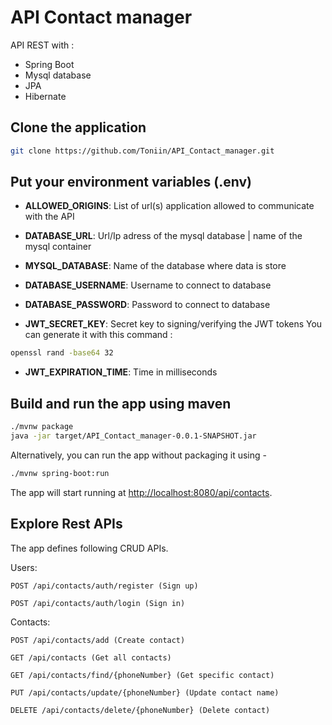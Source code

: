 # API Contact manager
API REST with :
- Spring Boot
- Mysql database
- JPA
- Hibernate

## Clone the application

```bash
git clone https://github.com/Toniin/API_Contact_manager.git
```

## Put your environment variables (.env)

- **ALLOWED_ORIGINS**: List of url(s) application allowed to communicate with the API

- **DATABASE_URL**: Url/Ip adress of the mysql database | name of the mysql container

- **MYSQL_DATABASE**: Name of the database where data is store

- **DATABASE_USERNAME**: Username to connect to database

- **DATABASE_PASSWORD**: Password to connect to database

- **JWT_SECRET_KEY**: Secret key to signing/verifying the JWT tokens
You can generate it with this command :
```sh
openssl rand -base64 32
```

- **JWT_EXPIRATION_TIME**: Time in milliseconds

## Build and run the app using maven

```bash
./mvnw package
java -jar target/API_Contact_manager-0.0.1-SNAPSHOT.jar
```

Alternatively, you can run the app without packaging it using -

```bash
./mvnw spring-boot:run
```

The app will start running at <http://localhost:8080/api/contacts>.

## Explore Rest APIs

The app defines following CRUD APIs.

Users:

    POST /api/contacts/auth/register (Sign up)

    POST /api/contacts/auth/login (Sign in)


Contacts:

    POST /api/contacts/add (Create contact)

    GET /api/contacts (Get all contacts)
    
    GET /api/contacts/find/{phoneNumber} (Get specific contact)

    PUT /api/contacts/update/{phoneNumber} (Update contact name)

    DELETE /api/contacts/delete/{phoneNumber} (Delete contact)
